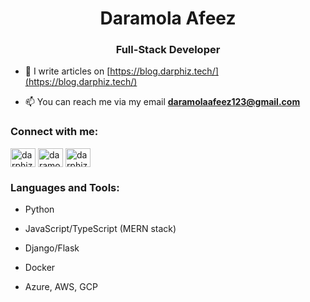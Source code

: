 <h1 align="center">Daramola Afeez</h1>
<h3 align="center">Full-Stack Developer</h3>

- 📝 I write articles on [https://blog.darphiz.tech/](https://blog.darphiz.tech/)

- 📫 You can reach me via my email **daramolaafeez123@gmail.com**


<h3 align="left">Connect with me:</h3>
<p align="left">
<a href="https://dev.to/darphiz" target="blank"><img align="center" src="https://cdn.jsdelivr.net/npm/simple-icons@3.0.1/icons/dev-dot-to.svg" alt="darphiz" height="30" width="40" /></a>
<a href="https://twitter.com/daramola_afeez_" target="blank"><img align="center" src="https://raw.githubusercontent.com/rahuldkjain/github-profile-readme-generator/master/src/images/icons/Social/twitter.svg" alt="daramola_afeez_" height="30" width="40" /></a>
<a href="https://instagram.com/darphiz_hayourdeji" target="blank"><img align="center" src="https://raw.githubusercontent.com/rahuldkjain/github-profile-readme-generator/master/src/images/icons/Social/instagram.svg" alt="darphiz_hayourdeji" height="30" width="40" /></a>
</p>

<h3 align="left">Languages and Tools:</h3>

- Python

- JavaScript/TypeScript (MERN stack)

- Django/Flask

- Docker

- Azure, AWS, GCP
